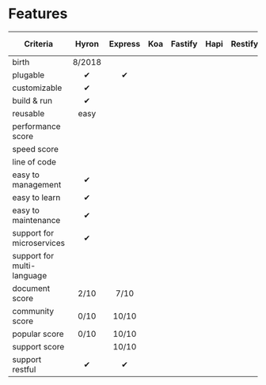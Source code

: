 # Features

| Criteria                   | Hyron  | Express |  Koa  | Fastify | Hapi  | Restify | Moleculer | Feather | Raw Node |
| -------------------------- | :----: | :-----: | :---: | :-----: | :---: | :-----: | :-------: | :-----: | :------: |
| birth                      | 8/2018 |         |
| plugable                   |   ✔    |    ✔    |
| customizable               |   ✔    |         |
| build & run                |   ✔    |         |
| reusable                   |  easy  |         |
| performance score          |        |         |
| speed score                |        |         |
| line of code               |        |         |
| easy to management         |   ✔    |         |
| easy to learn              |   ✔    |         |
| easy to maintenance        |   ✔    |         |
| support for microservices  |   ✔    |         |
| support for multi-language |        |         |
| document score             |  2/10  |  7/10   |
| community score            |  0/10  |  10/10  |
| popular score              |  0/10  |  10/10  |
| support score              |        |  10/10  |
| support restful            |   ✔    |    ✔    |
